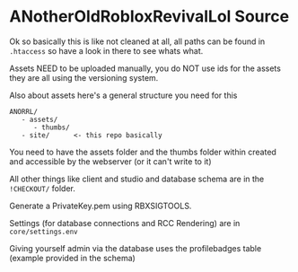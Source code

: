 # ANotherOldRobloxRevivalLol Source

Ok so basically this is like not cleaned at all, all paths can be found in `.htaccess` so have a look in there to see whats what.

Assets NEED to be uploaded manually, you do NOT use ids for the assets they are all using the versioning system.

Also about assets here's a general structure you need for this

```
ANORRL/
   - assets/
      - thumbs/
   - site/      <- this repo basically
```

You need to have the assets folder and the thumbs folder within created and accessible by the webserver (or it can't write to it)

All other things like client and studio and database schema are in the `!CHECKOUT/` folder.

Generate a PrivateKey.pem using RBXSIGTOOLS.

Settings (for database connections and RCC Rendering) are in `core/settings.env`

Giving yourself admin via the database uses the profilebadges table (example provided in the schema)
